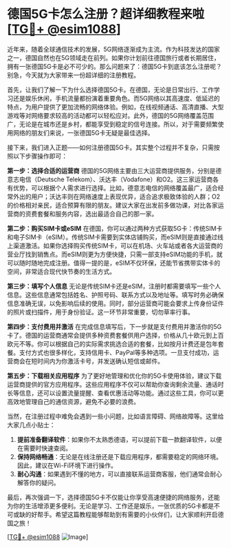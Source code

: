 # 德国5G卡怎么注册？超详细教程来啦[[TG💪+ @esim1088](https://t.me/s/esim1088)]

近年来，随着全球通信技术的发展，5G网络逐渐成为主流。作为科技发达的国家之一，德国自然也在5G领域走在前列。如果你计划前往德国旅行或者长期居住，拥有一张德国5G卡是必不可少的。那么问题来了：德国5G卡到底该怎么注册呢？别急，今天就为大家带来一份超详细的注册教程。

首先，让我们了解一下为什么选择德国5G卡。在德国，无论是日常出行、工作学习还是娱乐休闲，手机流量都扮演着重要角色。而5G网络以其高速度、低延迟的特点，为用户提供了更加流畅的网络体验。例如，在线视频通话、高清直播、大型游戏等对网络要求较高的活动都可以轻松应对。此外，德国的5G网络覆盖范围广，无论是在城市还是乡村，都能享受到稳定的信号连接。所以，对于需要频繁使用网络的朋友们来说，一张德国5G卡无疑是最佳选择。

接下来，我们进入正题——如何注册德国5G卡。其实整个过程并不复杂，只需按照以下步骤操作即可：

**第一步：选择合适的运营商**
德国的5G网络主要由三大运营商提供服务，分别是德意志电信（Deutsche Telekom）、沃达丰（Vodafone）和O2。这三家运营商各有优势，可以根据个人需求进行选择。比如，德意志电信的网络覆盖最广，适合经常外出的用户；沃达丰则在网络速度上表现优异，适合追求极致体验的人群；O2的价格相对亲民，适合预算有限的朋友。建议大家在出发前多做功课，对比各家运营商的资费套餐和服务内容，选出最适合自己的那一家。

**第二步：购买SIM卡或eSIM**
在德国，你可以通过两种方式获取5G卡：传统SIM卡和电子SIM卡（eSIM）。传统SIM卡需要到实体店铺购买，而eSIM则是直接通过线上渠道激活。如果你选择购买传统SIM卡，可以在机场、火车站或者各大运营商的营业厅找到销售点。而eSIM则更为方便快捷，只需一部支持eSIM功能的手机，就可以随时随地完成注册。值得一提的是，eSIM不仅环保，还能节省携带实体卡的空间，非常适合现代快节奏的生活方式。

**第三步：填写个人信息**
无论是传统SIM卡还是eSIM，注册时都需要填写一些个人信息。这些信息通常包括姓名、护照号码、联系方式以及地址等。填写时务必确保信息准确无误，以免影响后续的使用。同时，部分运营商可能会要求上传身份证件的照片或扫描件，用于身份验证。这一环节非常重要，切勿草率行事。

**第四步：支付费用并激活**
在完成信息填写后，下一步就是支付费用并激活你的5G卡了。德国的运营商通常会提供多种资费套餐供用户选择，价格从几十欧元到上百欧元不等。你可以根据自己的实际需求挑选合适的套餐，比如按月计费还是包年套餐。支付方式也很多样化，支持信用卡、PayPal等多种选项。一旦支付成功，运营商会在短时间内为你激活卡号，并发送确认短信或邮件。

**第五步：下载相关应用程序**
为了更好地管理和优化你的5G卡使用体验，建议下载运营商提供的官方应用程序。这些应用程序不仅可以帮助你查询剩余流量、通话时长等信息，还可以设置流量提醒、查看优惠活动等功能。通过这些工具，你可以更高效地管理自己的通信资源，避免不必要的浪费。

当然，在注册过程中难免会遇到一些小问题，比如语言障碍、网络故障等。这里给大家几点小贴士：

1. **提前准备翻译软件**：如果你不太熟悉德语，可以提前下载一款翻译软件，以便在需要时快速查阅。
2. **保持网络畅通**：无论是在线注册还是下载应用程序，都需要稳定的网络环境。因此，建议在Wi-Fi环境下进行操作。
3. **耐心沟通**：如果遇到不懂的地方，可以直接联系运营商客服，他们通常会耐心解答你的疑问。

最后，再次强调一下，选择德国5G卡不仅能让你享受高速便捷的网络服务，还能为你的生活增添更多便利。无论是学习、工作还是娱乐，一张优质的5G卡都是不可或缺的好帮手。希望这篇教程能够帮助到有需要的小伙伴们，让大家顺利开启德国之旅！

[[TG💪+ @esim1088](https://t.me/s/esim1088) ![Image](https://i.postimg.cc/4NQfJmqS/Snipaste-2025-05-13-00-14-12.png)]